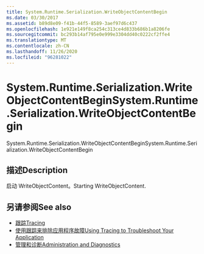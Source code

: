 ```yaml
---
title: System.Runtime.Serialization.WriteObjectContentBegin
ms.date: 03/30/2017
ms.assetid: b89d8e09-f41b-44f5-8589-3aef97d6c437
ms.openlocfilehash: 1e921e149f8ca254c313ce4d833b686b1a8206fe
ms.sourcegitcommit: bc293b14af795e0e999e3304dd40c0222cf2ffe4
ms.translationtype: MT
ms.contentlocale: zh-CN
ms.lasthandoff: 11/26/2020
ms.locfileid: "96281022"
---
```

# <a name="systemruntimeserializationwriteobjectcontentbegin"></a><span data-ttu-id="56444-102">System.Runtime.Serialization.WriteObjectContentBegin</span><span class="sxs-lookup"><span data-stu-id="56444-102">System.Runtime.Serialization.WriteObjectContentBegin</span></span>

<span data-ttu-id="56444-103">System.Runtime.Serialization.WriteObjectContentBegin</span><span class="sxs-lookup"><span data-stu-id="56444-103">System.Runtime.Serialization.WriteObjectContentBegin</span></span>  
  
## <a name="description"></a><span data-ttu-id="56444-104">描述</span><span class="sxs-lookup"><span data-stu-id="56444-104">Description</span></span>  

 <span data-ttu-id="56444-105">启动 WriteObjectContent。</span><span class="sxs-lookup"><span data-stu-id="56444-105">Starting WriteObjectContent.</span></span>  
  
## <a name="see-also"></a><span data-ttu-id="56444-106">另请参阅</span><span class="sxs-lookup"><span data-stu-id="56444-106">See also</span></span>

- [<span data-ttu-id="56444-107">跟踪</span><span class="sxs-lookup"><span data-stu-id="56444-107">Tracing</span></span>](index.md)
- [<span data-ttu-id="56444-108">使用跟踪来排除应用程序故障</span><span class="sxs-lookup"><span data-stu-id="56444-108">Using Tracing to Troubleshoot Your Application</span></span>](using-tracing-to-troubleshoot-your-application.md)
- [<span data-ttu-id="56444-109">管理和诊断</span><span class="sxs-lookup"><span data-stu-id="56444-109">Administration and Diagnostics</span></span>](../index.md)
